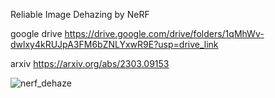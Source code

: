 Reliable Image Dehazing by NeRF
 
google drive 
https://drive.google.com/drive/folders/1qMhWv-dwlxy4kRUJpA3FM6bZNLYxwR9E?usp=drive_link

arxiv 
https://arxiv.org/abs/2303.09153


![nerf_dehaze](https://github.com/madone7/nerf_dehaze/assets/37258828/002a8573-b20d-4752-bad2-ae16ea1ff7c4)
